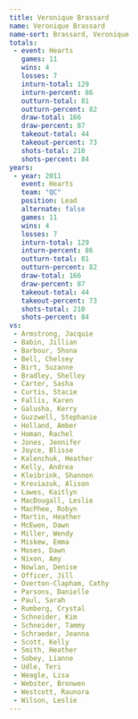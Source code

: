 ```yaml
---
title: Veronique Brassard
name: Veronique Brassard
name-sort: Brassard, Veronique
totals:
 - event: Hearts
   games: 11
   wins: 4
   losses: 7
   inturn-total: 129
   inturn-percent: 86
   outturn-total: 81
   outturn-percent: 82
   draw-total: 166
   draw-percent: 87
   takeout-total: 44
   takeout-percent: 73
   shots-total: 210
   shots-percent: 84
years:
 - year: 2011
   event: Hearts
   team: "QC"
   position: Lead
   alternate: false
   games: 11
   wins: 4
   losses: 7
   inturn-total: 129
   inturn-percent: 86
   outturn-total: 81
   outturn-percent: 82
   draw-total: 166
   draw-percent: 87
   takeout-total: 44
   takeout-percent: 73
   shots-total: 210
   shots-percent: 84
vs:
 - Armstrong, Jacquie
 - Babin, Jillian
 - Barbour, Shona
 - Bell, Chelsey
 - Birt, Suzanne
 - Bradley, Shelley
 - Carter, Sasha
 - Curtis, Stacie
 - Fallis, Karen
 - Galusha, Kerry
 - Guzzwell, Stephanie
 - Holland, Amber
 - Homan, Rachel
 - Jones, Jennifer
 - Joyce, Blisse
 - Kalenchuk, Heather
 - Kelly, Andrea
 - Kleibrink, Shannon
 - Kreviazuk, Alison
 - Lawes, Kaitlyn
 - MacDougall, Leslie
 - MacPhee, Robyn
 - Martin, Heather
 - McEwen, Dawn
 - Miller, Wendy
 - Miskew, Emma
 - Moses, Dawn
 - Nixon, Amy
 - Nowlan, Denise
 - Officer, Jill
 - Overton-Clapham, Cathy
 - Parsons, Danielle
 - Paul, Sarah
 - Rumberg, Crystal
 - Schneider, Kim
 - Schneider, Tammy
 - Schraeder, Jeanna
 - Scott, Kelly
 - Smith, Heather
 - Sobey, Lianne
 - Udle, Teri
 - Weagle, Lisa
 - Webster, Bronwen
 - Westcott, Raunora
 - Wilson, Leslie
---
```

